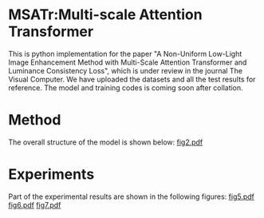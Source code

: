 # MSATr:Multi-scale Attention Transformer 
This is python implementation for the paper "A Non-Uniform Low-Light Image Enhancement Method with Multi-Scale Attention Transformer and Luminance Consistency Loss", which is under review in the journal The Visual Computer. 
We have uploaded the datasets and all the test results for reference. The model and training codes is coming soon after collation. 
# Method 
The overall structure of the model is shown below: 
[fig2.pdf](https://github.com/fang001021/MSATr/files/13760962/fig2.pdf)
# Experiments
Part of the experimental results are shown in the following figures: 
[fig5.pdf](https://github.com/fang001021/MSATr/files/13760967/fig5.pdf)
[fig6.pdf](https://github.com/fang001021/MSATr/files/13760968/fig6.pdf)
[fig7.pdf](https://github.com/fang001021/MSATr/files/13760965/fig7.pdf)
